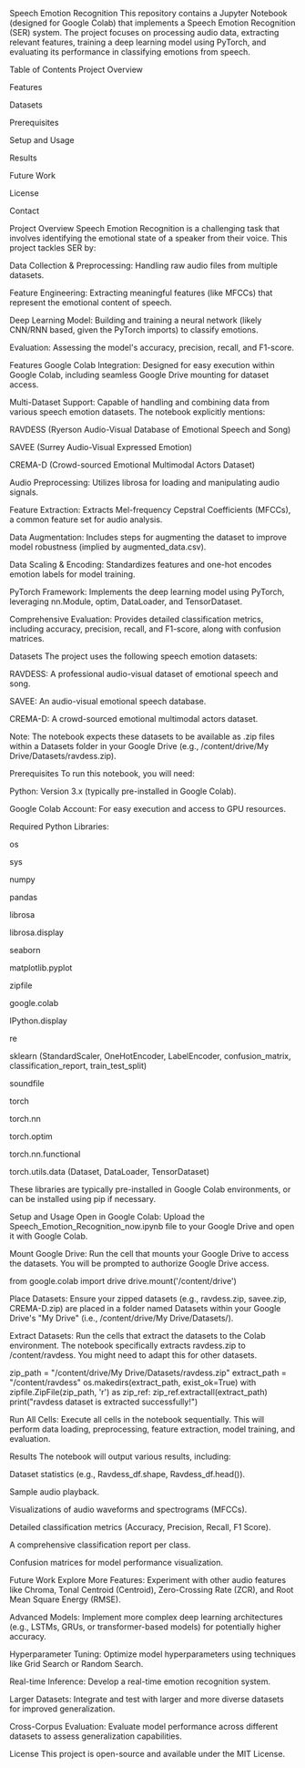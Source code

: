 Speech Emotion Recognition
This repository contains a Jupyter Notebook (designed for Google Colab) that implements a Speech Emotion Recognition (SER) system. The project focuses on processing audio data, extracting relevant features, training a deep learning model using PyTorch, and evaluating its performance in classifying emotions from speech.

Table of Contents
Project Overview

Features

Datasets

Prerequisites

Setup and Usage

Results

Future Work

License

Contact

Project Overview
Speech Emotion Recognition is a challenging task that involves identifying the emotional state of a speaker from their voice. This project tackles SER by:

Data Collection & Preprocessing: Handling raw audio files from multiple datasets.

Feature Engineering: Extracting meaningful features (like MFCCs) that represent the emotional content of speech.

Deep Learning Model: Building and training a neural network (likely CNN/RNN based, given the PyTorch imports) to classify emotions.

Evaluation: Assessing the model's accuracy, precision, recall, and F1-score.

Features
Google Colab Integration: Designed for easy execution within Google Colab, including seamless Google Drive mounting for dataset access.

Multi-Dataset Support: Capable of handling and combining data from various speech emotion datasets. The notebook explicitly mentions:

RAVDESS (Ryerson Audio-Visual Database of Emotional Speech and Song)

SAVEE (Surrey Audio-Visual Expressed Emotion)

CREMA-D (Crowd-sourced Emotional Multimodal Actors Dataset)

Audio Preprocessing: Utilizes librosa for loading and manipulating audio signals.

Feature Extraction: Extracts Mel-frequency Cepstral Coefficients (MFCCs), a common feature set for audio analysis.

Data Augmentation: Includes steps for augmenting the dataset to improve model robustness (implied by augmented_data.csv).

Data Scaling & Encoding: Standardizes features and one-hot encodes emotion labels for model training.

PyTorch Framework: Implements the deep learning model using PyTorch, leveraging nn.Module, optim, DataLoader, and TensorDataset.

Comprehensive Evaluation: Provides detailed classification metrics, including accuracy, precision, recall, and F1-score, along with confusion matrices.

Datasets
The project uses the following speech emotion datasets:

RAVDESS: A professional audio-visual dataset of emotional speech and song.

SAVEE: An audio-visual emotional speech database.

CREMA-D: A crowd-sourced emotional multimodal actors dataset.

Note: The notebook expects these datasets to be available as .zip files within a Datasets folder in your Google Drive (e.g., /content/drive/My Drive/Datasets/ravdess.zip).

Prerequisites
To run this notebook, you will need:

Python: Version 3.x (typically pre-installed in Google Colab).

Google Colab Account: For easy execution and access to GPU resources.

Required Python Libraries:

os

sys

numpy

pandas

librosa

librosa.display

seaborn

matplotlib.pyplot

zipfile

google.colab

IPython.display

re

sklearn (StandardScaler, OneHotEncoder, LabelEncoder, confusion_matrix, classification_report, train_test_split)

soundfile

torch

torch.nn

torch.optim

torch.nn.functional

torch.utils.data (Dataset, DataLoader, TensorDataset)

These libraries are typically pre-installed in Google Colab environments, or can be installed using pip if necessary.

Setup and Usage
Open in Google Colab: Upload the Speech_Emotion_Recognition_now.ipynb file to your Google Drive and open it with Google Colab.

Mount Google Drive: Run the cell that mounts your Google Drive to access the datasets. You will be prompted to authorize Google Drive access.

from google.colab import drive
drive.mount('/content/drive')

Place Datasets: Ensure your zipped datasets (e.g., ravdess.zip, savee.zip, CREMA-D.zip) are placed in a folder named Datasets within your Google Drive's "My Drive" (i.e., /content/drive/My Drive/Datasets/).

Extract Datasets: Run the cells that extract the datasets to the Colab environment. The notebook specifically extracts ravdess.zip to /content/ravdess. You might need to adapt this for other datasets.

zip_path = "/content/drive/My Drive/Datasets/ravdess.zip"
extract_path = "/content/ravdess"
os.makedirs(extract_path, exist_ok=True)
with zipfile.ZipFile(zip_path, 'r') as zip_ref:
    zip_ref.extractall(extract_path)
print("ravdess dataset is extracted successfully!")

Run All Cells: Execute all cells in the notebook sequentially. This will perform data loading, preprocessing, feature extraction, model training, and evaluation.

Results
The notebook will output various results, including:

Dataset statistics (e.g., Ravdess_df.shape, Ravdess_df.head()).

Sample audio playback.

Visualizations of audio waveforms and spectrograms (MFCCs).

Detailed classification metrics (Accuracy, Precision, Recall, F1 Score).

A comprehensive classification report per class.

Confusion matrices for model performance visualization.

Future Work
Explore More Features: Experiment with other audio features like Chroma, Tonal Centroid (Centroid), Zero-Crossing Rate (ZCR), and Root Mean Square Energy (RMSE).

Advanced Models: Implement more complex deep learning architectures (e.g., LSTMs, GRUs, or transformer-based models) for potentially higher accuracy.

Hyperparameter Tuning: Optimize model hyperparameters using techniques like Grid Search or Random Search.

Real-time Inference: Develop a real-time emotion recognition system.

Larger Datasets: Integrate and test with larger and more diverse datasets for improved generalization.

Cross-Corpus Evaluation: Evaluate model performance across different datasets to assess generalization capabilities.

License
This project is open-source and available under the MIT License.
